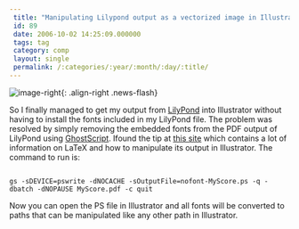 ```yaml
---
 title: "Manipulating Lilypond output as a vectorized image in Illustrator"
 id: 89
 date: 2006-10-02 14:25:09.000000
 tags: tag
 category: comp
 layout: single
 permalink: /:categories/:year/:month/:day/:title/
---
```

![image-right](/assets/images/){: .align-right .news-flash}

So I finally managed to get my output from <a href="lilypond.org">LilyPond</a> into Illustrator without having to install the fonts included in my LilyPond file. The problem was resolved by simply removing the embedded fonts from the PDF output of LilyPond using <a href="http://www.ghostscript.com/awki">GhostScript</a>. Ifound the tip at <a href="http://darkwing.uoregon.edu/~noeckel/Illustrator.html">this site</a> which contains a lot of information on LaTeX and how to manipulate its output in Illustrator. The command to run is:



<code>
gs -sDEVICE=pswrite -dNOCACHE -sOutputFile=nofont-MyScore.ps -q -dbatch -dNOPAUSE MyScore.pdf -c quit
</code>




Now you can open the PS file in Illustrator and all fonts will be converted to paths that can be manipulated like any other path in Illustrator.


